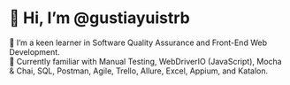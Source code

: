 # 👋 Hi, I’m @gustiayuistrb

👀 I’m a keen learner in Software Quality Assurance and Front-End Web Development.  
🌱 Currently familiar with Manual Testing, WebDriverIO (JavaScript), Mocha & Chai, SQL, Postman, Agile, Trello, Allure, Excel, Appium, and Katalon.



<!--
**gustiayuistrb/gustiayuistrb** is a ✨ _special_ ✨ repository because its `README.md` (this file) appears on your GitHub profile.

Here are some ideas to get you started:

- 🔭 I’m currently working on ...
- 🌱 I’m currently learning ...
- 👯 I’m looking to collaborate on ...
- 🤔 I’m looking for help with ...
- 💬 Ask me about ...
- 📫 How to reach me: ...
- 😄 Pronouns: ...
- ⚡ Fun fact: ...
-->
